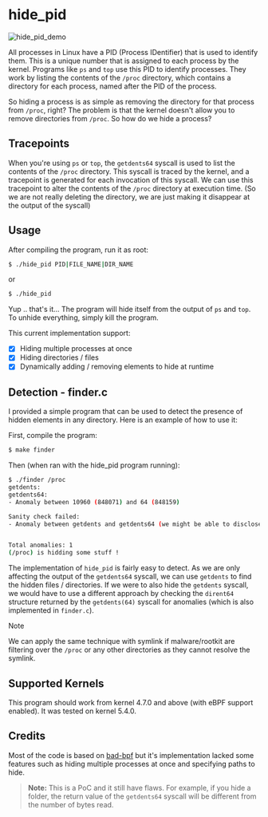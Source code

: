 # hide_pid

![hide_pid_demo](../resources/hide_pid_demo.gif)

All processes in Linux have a PID (Process IDentifier) that is used to identify them. This is a unique number that is assigned to each process by the kernel. Programs like `ps` and `top` use this PID to identify processes. They work by listing the contents of the `/proc` directory, which contains a directory for each process, named after the PID of the process.

So hiding a process is as simple as removing the directory for that process from `/proc`, right? The problem is that the kernel doesn't allow you to remove directories from `/proc`. So how do we hide a process?

## Tracepoints

When you're using `ps` or `top`, the `getdents64` syscall is used to list the contents of the `/proc` directory. This syscall is traced by the kernel, and a tracepoint is generated for each invocation of this syscall. We can use this tracepoint to alter the contents of the `/proc` directory at execution time. (So we are not really deleting the directory, we are just making it disappear at the output of the syscall)

## Usage

After compiling the program, run it as root:

```bash
$ ./hide_pid PID|FILE_NAME|DIR_NAME
```

or

```bash
$ ./hide_pid
```

Yup .. that's it... The program will hide itself from the output of `ps` and `top`.
To unhide everything, simply kill the program.

This current implementation support:

- [x] Hiding multiple processes at once
- [x] Hiding directories / files
- [x] Dynamically adding / removing elements to hide at runtime

## Detection - finder.c

I provided a simple program that can be used to detect the presence of hidden elements in any directory. Here is an example of how to use it:

First, compile the program:

```bash
$ make finder
```

Then (when ran with the hide_pid program running):

```bash
$ ./finder /proc
getdents:
getdents64:
- Anomaly between 10960 (848071) and 64 (848159)

Sanity check failed:
- Anomaly between getdents and getdents64 (we might be able to disclose more files)


Total anomalies: 1
(/proc) is hidding some stuff !
```

The implementation of `hide_pid` is fairly easy to detect. As we are only affecting the output of the `getdents64` syscall, we can use `getdents` to find the hidden files / directories. If we were to also hide the `getdents` syscall, we would have to use a different approach by checking the `dirent64` structure returned by the `getdents(64)` syscall for anomalies (which is also implemented in `finder.c`).

>[!NOTE]
> We can apply the same technique with symlink if malware/rootkit are filtering over the `/proc` or any other directories as they cannot resolve the symlink.

## Supported Kernels

This program should work from kernel 4.7.0 and above (with eBPF support enabled). It was tested on kernel 5.4.0.

## Credits

Most of the code is based on [bad-bpf](https://github.com/pathtofile/bad-bpf) but it's implementation lacked some features such as hiding multiple processes at once and specifying paths to hide.

> **Note:** This is a PoC and it still have flaws. For example, if you hide a folder, the return value of the `getdents64` syscall will be different from the number of bytes read.